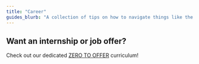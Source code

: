 ```yaml
---
title: "Career"
guides_blurb: "A collection of tips on how to navigate things like the Career Fair, fill out team matching forms, and much more!"
---
```


## Want an internship or job offer?

Check out our dedicated [ZERO TO OFFER](/guides/zero-to-offer) curriculum!
